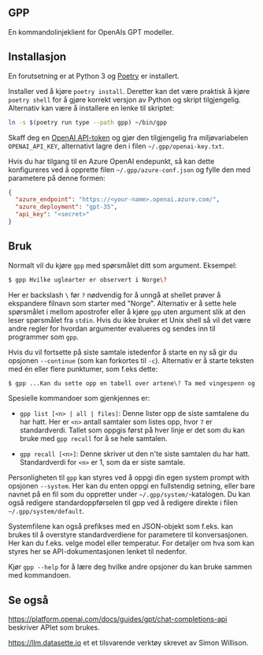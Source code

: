 GPP
----

En kommandolinjeklient for OpenAIs GPT modeller.

## Installasjon

En forutsetning er at Python 3  og [Poetry](https://python-poetry.org) er installert.

Installer ved å kjøre `poetry install`. Deretter kan det være praktisk å kjøre
`poetry shell` for å gjøre korrekt versjon av Python og skript tilgjengelig. Alternativ
kan være å installere en lenke til skriptet:

```sh
ln -s $(poetry run type --path gpp) ~/bin/gpp
```

Skaff deg en [OpenAI API-token](https://platform.openai.com/account/api-keys) og gjør den tilgjengelig fra miljøvariabelen `OPENAI_API_KEY`, alternativt
lagre den i filen `~/.gpp/openai-key.txt`.

Hvis du har tilgang til en Azure OpenAI endepunkt, så kan dette konfigureres ved å opprette
filen `~/.gpp/azure-conf.json` og fylle den med parametere på denne formen:

```json
{
  "azure_endpoint": "https://<your-name>.openai.azure.com/",
  "azure_deployment": "gpt-35",
  "api_key": "<secret>"
}
```

## Bruk

Normalt vil du kjøre `gpp` med spørsmålet ditt som argument. Eksempel:

```sh
$ gpp Hvilke uglearter er observert i Norge\?
```

Her er backslash `\` før `?` nødvendig for å unngå at shellet prøver å ekspandere
filnavn som starter med "Norge".  Alternativ er å sette hele spørsmålet i mellom
apostrofer eller å kjøre `gpp` uten argument slik at den leser spørsmålet fra `stdin`.
Hvis du ikke bruker et Unix shell så vil det være andre regler for hvordan argumenter
evalueres og sendes inn til programmer som `gpp`.

Hvis du vil fortsette på siste samtale istedenfor å starte en ny så gir du opsjonen `--continue` (som kan forkortes til `-c`).
Alternativ er å starte teksten med én eller flere punktumer, som f.eks dette:

```sh
$ gpp ...Kan du sette opp en tabell over artene\? Ta med vingespenn og vekt.
```

Spesielle kommandoer som gjenkjennes er:

* `gpp list [<n> | all | files]`: Denne lister opp de siste samtalene du har hatt. Her er `<n>` antall samtaler som listes opp, hvor `7` er standardverdi.  Tallet som oppgis først på hver linje er det som du kan bruke med `gpp recall` for å se hele samtalen.

* `gpp recall [<n>]`: Denne skriver ut den n'te siste samtalen du har hatt. Standardverdi for `<n>` er 1, som da er siste samtale.

Personligheten til `gpp` kan styres ved å oppgi din egen system prompt with opsjonen `--system`. Her kan du enten oppgi en fullstendig setning, eller bare navnet på en fil som du oppretter under `~/.gpp/system/`-katalogen.  Du kan også redigere
standardoppførselen til gpp ved å redigere direkte i filen `~/.gpp/system/default`.

Systemfilene kan også prefikses med en JSON-objekt som f.eks. kan brukes til å overstyre standardverdiene for parametere
til konversasjonen.  Her kan du f.eks. velge model eller temperatur.  For detaljer om hva som kan styres her se
API-dokumentasjonen lenket til nedenfor.

Kjør `gpp --help` for å lære deg hvilke andre opsjoner du kan bruke sammen med kommandoen.

## Se også

https://platform.openai.com/docs/guides/gpt/chat-completions-api beskriver APIet som brukes.

https://llm.datasette.io et et tilsvarende verktøy skrevet av Simon Willison.